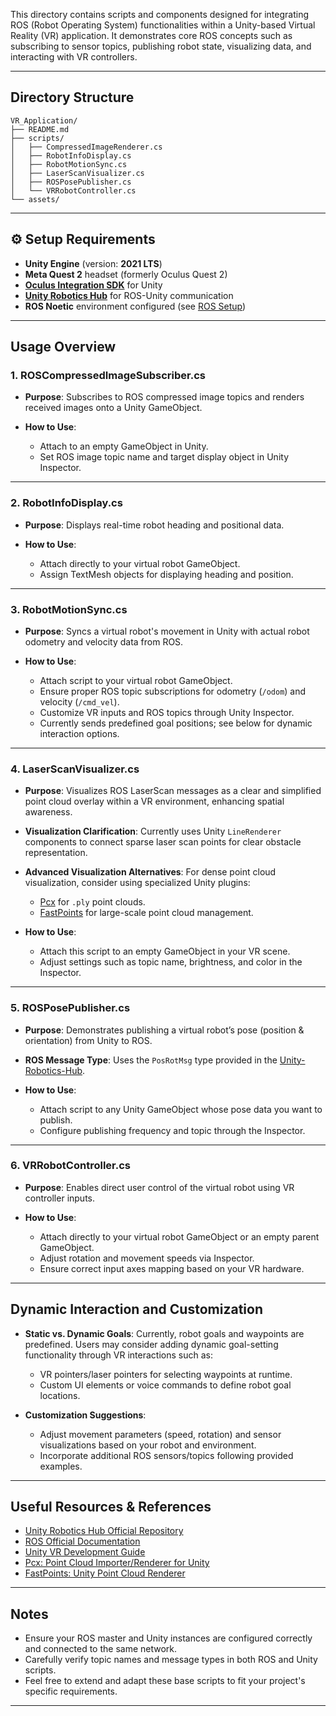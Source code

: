 This directory contains scripts and components designed for integrating ROS (Robot Operating System) functionalities within a Unity-based Virtual Reality (VR) application. It demonstrates core ROS concepts such as subscribing to sensor topics, publishing robot state, visualizing data, and interacting with VR controllers.

---

## Directory Structure

```
VR_Application/
├── README.md
├── scripts/
│   ├── CompressedImageRenderer.cs
│   ├── RobotInfoDisplay.cs
│   ├── RobotMotionSync.cs
│   ├── LaserScanVisualizer.cs
│   ├── ROSPosePublisher.cs
│   └── VRRobotController.cs
└── assets/
```

---

## ⚙️ Setup Requirements

- **Unity Engine** (version: **2021 LTS**)
- **Meta Quest 2** headset (formerly Oculus Quest 2)
- [**Oculus Integration SDK**](https://developer.oculus.com/downloads/package/unity-integration/) for Unity
- [**Unity Robotics Hub**](https://github.com/Unity-Technologies/Unity-Robotics-Hub) for ROS-Unity communication
- **ROS Noetic** environment configured (see [ROS Setup](http://wiki.ros.org/noetic/Installation/Ubuntu))


---

## Usage Overview

### 1. ROSCompressedImageSubscriber.cs

* **Purpose**:
  Subscribes to ROS compressed image topics and renders received images onto a Unity GameObject.

* **How to Use**:

  * Attach to an empty GameObject in Unity.
  * Set ROS image topic name and target display object in Unity Inspector.

---

### 2. RobotInfoDisplay.cs

* **Purpose**:
  Displays real-time robot heading and positional data.

* **How to Use**:

  * Attach directly to your virtual robot GameObject.
  * Assign TextMesh objects for displaying heading and position.

---

### 3. RobotMotionSync.cs

* **Purpose**:
  Syncs a virtual robot's movement in Unity with actual robot odometry and velocity data from ROS.

* **How to Use**:

  * Attach script to your virtual robot GameObject.
  * Ensure proper ROS topic subscriptions for odometry (`/odom`) and velocity (`/cmd_vel`).
  * Customize VR inputs and ROS topics through Unity Inspector.
  * Currently sends predefined goal positions; see below for dynamic interaction options.

---

### 4. LaserScanVisualizer.cs

* **Purpose**:
  Visualizes ROS LaserScan messages as a clear and simplified point cloud overlay within a VR environment, enhancing spatial awareness.

* **Visualization Clarification**:
  Currently uses Unity `LineRenderer` components to connect sparse laser scan points for clear obstacle representation.

* **Advanced Visualization Alternatives**:
  For dense point cloud visualization, consider using specialized Unity plugins:

  * [Pcx](https://github.com/keijiro/Pcx) for `.ply` point clouds.
  * [FastPoints](https://github.com/eliasnd/FastPoints) for large-scale point cloud management.

* **How to Use**:

  * Attach this script to an empty GameObject in your VR scene.
  * Adjust settings such as topic name, brightness, and color in the Inspector.

---

### 5. ROSPosePublisher.cs

* **Purpose**:
  Demonstrates publishing a virtual robot’s pose (position & orientation) from Unity to ROS.

* **ROS Message Type**:
  Uses the `PosRotMsg` type provided in the [Unity-Robotics-Hub](https://github.com/Unity-Technologies/Unity-Robotics-Hub).

* **How to Use**:

  * Attach script to any Unity GameObject whose pose data you want to publish.
  * Configure publishing frequency and topic through the Inspector.

---

### 6. VRRobotController.cs

* **Purpose**:
  Enables direct user control of the virtual robot using VR controller inputs.

* **How to Use**:

  * Attach directly to your virtual robot GameObject or an empty parent GameObject.
  * Adjust rotation and movement speeds via Inspector.
  * Ensure correct input axes mapping based on your VR hardware.

---

## Dynamic Interaction and Customization

* **Static vs. Dynamic Goals**:
  Currently, robot goals and waypoints are predefined. Users may consider adding dynamic goal-setting functionality through VR interactions such as:

  * VR pointers/laser pointers for selecting waypoints at runtime.
  * Custom UI elements or voice commands to define robot goal locations.

* **Customization Suggestions**:

  * Adjust movement parameters (speed, rotation) and sensor visualizations based on your robot and environment.
  * Incorporate additional ROS sensors/topics following provided examples.

---

##  Useful Resources & References

* [Unity Robotics Hub Official Repository](https://github.com/Unity-Technologies/Unity-Robotics-Hub)
* [ROS Official Documentation](https://wiki.ros.org/)
* [Unity VR Development Guide](https://docs.unity3d.com/Manual/XR.html)
* [Pcx: Point Cloud Importer/Renderer for Unity](https://github.com/keijiro/Pcx)
* [FastPoints: Unity Point Cloud Renderer](https://github.com/eliasnd/FastPoints)

---

## Notes

* Ensure your ROS master and Unity instances are configured correctly and connected to the same network.
* Carefully verify topic names and message types in both ROS and Unity scripts.
* Feel free to extend and adapt these base scripts to fit your project's specific requirements.

---


